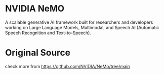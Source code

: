 # NVIDIA NeMO
A scalable generative AI framework built for researchers and developers working on Large Language Models, Multimodal, and Speech AI (Automatic Speech Recognition and Text-to-Speech).

# Original Source
check more from https://github.com/NVIDIA/NeMo/tree/main
